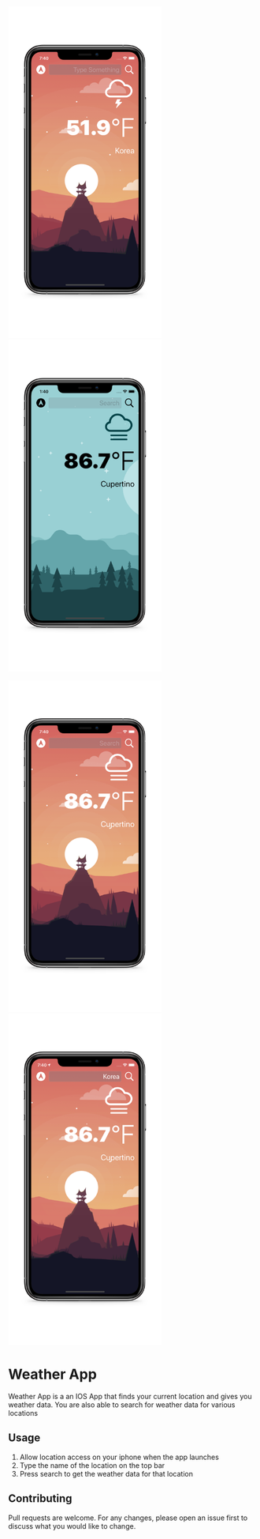 <div><img src="./assets/1_.jpg" width="310.5" height="672"/><img src="./assets/4_.jpg" width="310.5" height="672"/></div>

<img src="./assets/3_.jpg" width="310.5" height="672"><img src="./assets/2_.jpg" width="310.5" height="672">

# Weather App

Weather App is a an IOS App that finds your current location and gives you weather data. You are also able to search for weather data for various locations


## Usage

1. Allow location access on your iphone when the app launches
1. Type the name of the location on the top bar
1. Press search to get the weather data for that location


## Contributing
Pull requests are welcome. For any changes, please open an issue first to discuss what you would like to change.

